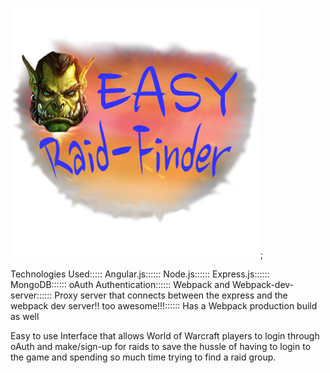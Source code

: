 ![Alt text](public/images/easyLogo.png?raw=true "Easy Raid-Finder Logo");

Technologies Used:::::
Angular.js::::::
Node.js::::::
Express.js::::::
MongoDB::::::
oAuth Authentication::::::
Webpack and Webpack-dev-server::::::
Proxy server that connects between the express and the webpack dev server!! too awesome!!!::::::
Has a Webpack production build as well


Easy to use Interface that allows World of Warcraft players to login through oAuth
and make/sign-up for raids to save the hussle of having to login to the game and
spending so much time trying to find a raid group.
